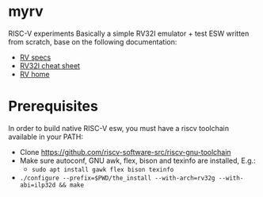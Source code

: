 # myrv

RISC-V experiments
Basically a simple RV32I emulator + test ESW written from scratch, base on the following documentation:
- [RV specs](https://github.com/riscv/riscv-isa-manual/releases/download/Ratified-IMAFDQC/riscv-spec-20191213.pdf)
- [RV32I cheat sheet](https://metalcode.eu/2019-12-06-rv32i.html)
- [RV home](https://riscv.org/technical/specifications/)

# Prerequisites
In order to build native RISC-V esw, you must have a riscv toolchain available in your PATH:
- Clone https://github.com/riscv-software-src/riscv-gnu-toolchain
- Make sure autoconf, GNU awk, flex, bison and texinfo are installed, E.g.:
  - `sudo apt install gawk flex bison texinfo`
- `./configure --prefix=$PWD/the_install --with-arch=rv32g --with-abi=ilp32d && make`

